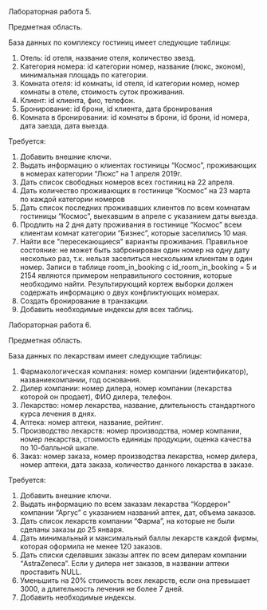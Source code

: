 Лабораторная работа 5.

Предметная область.

База данных по комплексу гостиниц имеет следующие таблицы:
1. Отель: id отеля, название отеля, количество звезд.
2. Категория номера: id категории номер, название (люкс, эконом), минимальная площадь по категории.
3. Комната отеля: id комнаты, id отеля, id категории номер, номер комнаты в отеле, стоимость суток проживания.
4. Клиент: id клиента, фио, телефон.
5. Бронирование: id брони, id клиента, дата бронирования
6. Комната в бронировании: id комнаты в брони, id брони, id номера, дата заезда, дата выезда.

Требуется:
1. Добавить внешние ключи.
2. Выдать информацию о клиентах гостиницы “Космос”, проживающих в номерах категории “Люкс” на 1 апреля 2019г.
3. Дать список свободных номеров всех гостиниц на 22 апреля.
4. Дать количество проживающих в гостинице “Космос” на 23 марта по каждой категории номеров
5. Дать список последних проживавших клиентов по всем комнатам гостиницы “Космос”, выехавшим в апреле с указанием даты выезда.
6. Продлить на 2 дня дату проживания в гостинице “Космос” всем клиентам комнат категории “Бизнес”, которые заселились 10 мая.
7. Найти все "пересекающиеся" варианты проживания. Правильное состояние: не может быть забронирован один номер на одну дату несколько раз, т.к. нельзя заселиться нескольким клиентам в один номер.
Записи в таблице room_in_booking с id_room_in_booking = 5 и 2154 являются примером неправильного состояния, которые необходимо найти. Результирующий кортеж выборки должен содержать информацию о двух конфликтующих номерах.
8. Создать бронирование в транзакции.
9. Добавить необходимые индексы для всех таблиц.


Лабораторная работа 6.

Предметная область.

База данных по лекарствам имеет следующие таблицы:
1. Фармакологическая компания: номер компании (идентификатор), названиекомпании, год основания.
2. Дилер компании: номер дилера, номер компании (лекарства которой он продает), ФИО дилера, телефон.
3. Лекарство: номер лекарства, название, длительность стандартного курса лечения в днях.
4. Аптека: номер аптеки, название, рейтинг.
5. Производство лекарств: номер производства, номер компании, номер лекарства, стоимость единицы продукции, оценка качества по 10-балльной шкале.
6. Заказ: номер заказа, номер производства лекарства, номер дилера, номер аптеки, дата заказа, количество данного лекарства в заказе.

Требуется:
1. Добавить внешние ключи.
2. Выдать информацию по всем заказам лекарства “Кордерон” компании “Аргус” с указанием названий аптек, дат, объема заказов.
3. Дать список лекарств компании “Фарма”, на которые не были сделаны заказы до 25 января.
4. Дать минимальный и максимальный баллы лекарств каждой фирмы, которая оформила не менее 120 заказов.
5. Дать списки сделавших заказы аптек по всем дилерам компании “AstraZeneca”. Если у дилера нет заказов, в названии аптеки проставить NULL.
6. Уменьшить на 20% стоимость всех лекарств, если она превышает 3000, а длительность лечения не более 7 дней.
7. Добавить необходимые индексы.
